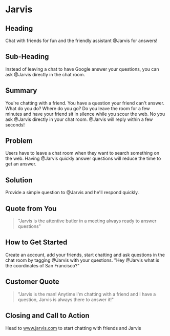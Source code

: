 # Jarvis

<!--
> This material was originally posted [here](http://www.quora.com/What-is-Amazons-approach-to-product-development-and-product-management). It is reproduced here for posterities sake.

There is an approach called "working backwards" that is widely used at Amazon. They work backwards from the customer, rather than starting with an idea for a product and trying to bolt customers onto it. While working backwards can be applied to any specific product decision, using this approach is especially important when developing new products or features.

For new initiatives a product manager typically starts by writing an internal press release announcing the finished product. The target audience for the press release is the new/updated product's customers, which can be retail customers or internal users of a tool or technology. Internal press releases are centered around the customer problem, how current solutions (internal or external) fail, and how the new product will blow away existing solutions.

If the benefits listed don't sound very interesting or exciting to customers, then perhaps they're not (and shouldn't be built). Instead, the product manager should keep iterating on the press release until they've come up with benefits that actually sound like benefits. Iterating on a press release is a lot less expensive than iterating on the product itself (and quicker!).

If the press release is more than a page and a half, it is probably too long. Keep it simple. 3-4 sentences for most paragraphs. Cut out the fat. Don't make it into a spec. You can accompany the press release with a FAQ that answers all of the other business or execution questions so the press release can stay focused on what the customer gets. My rule of thumb is that if the press release is hard to write, then the product is probably going to suck. Keep working at it until the outline for each paragraph flows.

Oh, and I also like to write press-releases in what I call "Oprah-speak" for mainstream consumer products. Imagine you're sitting on Oprah's couch and have just explained the product to her, and then you listen as she explains it to her audience. That's "Oprah-speak", not "Geek-speak".

Once the project moves into development, the press release can be used as a touchstone; a guiding light. The product team can ask themselves, "Are we building what is in the press release?" If they find they're spending time building things that aren't in the press release (overbuilding), they need to ask themselves why. This keeps product development focused on achieving the customer benefits and not building extraneous stuff that takes longer to build, takes resources to maintain, and doesn't provide real customer benefit (at least not enough to warrant inclusion in the press release).
 -->

## Heading

Chat with friends for fun and the friendly assistant @Jarvis for answers!

## Sub-Heading ##

Instead of leaving a chat to have Google answer your questions, you can ask @Jarvis directly in the chat room.

## Summary ##
You're chatting with a friend. You have a question your friend can't answer. What do you do? Where do you go? Do you leave the room for a few minutes and have your friend sit in silence while you scour the web. No you ask @Jarvis directly in your chat room. @Jarvis will reply within a few seconds!

## Problem ##

Users have to leave a chat room when they want to search something on the web. Having @Jarvis quickly answer questions will reduce the time to get an answer.

## Solution ##

Provide a simple question to @Jarvis and he'll respond quickly.

## Quote from You ##

> "Jarvis is the attentive butler in a meeting always ready to answer questions"

## How to Get Started ##

Create an account, add your friends, start chatting and ask questions in the chat room by tagging @Jarvis with your questions. "Hey @Jarvis what is the coordinates of San Francisco?"

## Customer Quote ##
> "Jarvis is the man! Anytime I'm chatting with a friend and I have a question, Jarvis is always there to answer it!"

## Closing and Call to Action ##

Head to www.jarvis.com to start chatting with friends and Jarvis

